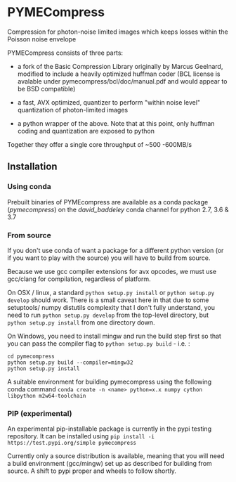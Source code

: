 # PYMECompress

Compression for photon-noise limited images which keeps losses within the Poisson noise envelope

PYMECompress consists of three parts: 

- a fork of the Basic Compression Library originally by Marcus Geelnard, 
modified to include a heavily optimized huffman coder (BCL license is avalable under pymecompress/bcl/doc/manual.pdf and would appear to be BSD compatible)

- a fast, AVX optimized, quantizer to perform "within noise level" quantization of photon-limited images

- a python wrapper of the above. Note that at this point, only huffman coding and quantization are exposed to python

Together they offer a single core throughput of ~500 -600MB/s


## Installation

### Using conda

Prebuilt binaries of PYMEcompress are available as a conda package (*pymecompress*) on the *david_baddeley* conda channel for python 2.7, 3.6 & 3.7

### From source

If you don't use conda of want a package for a different python version (or if you want to play with the source) you will have to build from source.

Because we use gcc compiler extensions for avx opcodes, we must use gcc/clang for compilation, regardless of platform.

On OSX / linux, a standard `python setup.py install` or `python setup.py develop` should work.
There is a small caveat here in that due to some setuptools/ numpy distutils complexity that I don't fully understand, you need to run `python setup.py develop` from the top-level directory, but `python setup.py install` from one directory down.

On Windows, you need to install mingw and run the build step first so that you can pass the compiler flag to `python setup.py build` - i.e. :

    cd pymecompress
    python setup.py build --compiler=mingw32
    python setup.py install


A suitable environment for building pymecompress using the following conda command `conda create -n <name> python=x.x numpy cython libpython m2w64-toolchain`
    
### PIP (experimental)
    
An experimental pip-installable package is currently in the pypi testing repository. It can be installed using
`pip install -i https://test.pypi.org/simple pymecompress`

Currently only a source distribution is available, meaning that you will need a build environment (gcc/mingw) set up as
described for building from source. A shift to pypi proper and wheels to follow shortly.
